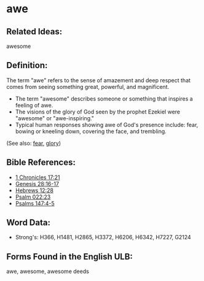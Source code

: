 # awe

## Related Ideas:

awesome

## Definition:

The term "awe" refers to the sense of amazement and deep respect that comes from seeing something great, powerful, and magnificent.

* The term "awesome" describes someone or something that inspires a feeling of awe.
* The visions of the glory of God seen by the prophet Ezekiel were "awesome" or "awe-inspiring."
* Typical human responses showing awe of God's presence include: fear, bowing or kneeling down, covering the face, and trembling.

(See also: [fear](../kt/fear.md), [glory](../kt/glory.md))

## Bible References:

* [1 Chronicles 17:21](rc://en/tn/help/1ch/17/21)
* [Genesis 28:16-17](rc://en/tn/help/gen/28/16)
* [Hebrews 12:28](rc://en/tn/help/heb/12/28)
* [Psalm 022:23](rc://en/tn/help/psa/022/023)
* [Psalms 147:4-5](rc://en/tn/help/psa/147/004)

## Word Data:

* Strong's: H366, H1481, H2865, H3372, H6206, H6342, H7227, G2124

## Forms Found in the English ULB:

awe, awesome, awesome deeds
